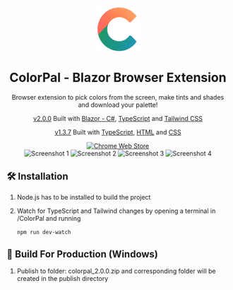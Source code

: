 <div align="center">
  <a href="https://chromewebstore.google.com/detail/colorpal-color-picker-eye/mbnpegpimodgjmlbfhkkdgbcfjmgpoad" target="_blank"><img alt="Logo" src="https://raw.githubusercontent.com/nikosdaridis/colorpal-blazor-browser-extension/main/images/Logo.png" width="100" /></a>
</div>
<h1 align="center">ColorPal - Blazor Browser Extension</h1>
<p align="center">Browser extension to pick colors from the screen, make tints and shades and download your palette!</p>
<p align="center"><a href="https://github.com/nikosdaridis/colorpal-blazor-browser-extension" target="_blank">v2.0.0</a> Built with <a href="https://dotnet.microsoft.com/en-us/apps/aspnet/web-apps/blazor" target="_blank">Blazor - C#</a>, <a href="https://www.typescriptlang.org/" target="_blank">TypeScript</a> and <a href="https://tailwindcss.com/" target="_blank">Tailwind CSS</a></p>
<p align="center"><a href="https://github.com/nikosdaridis/colorpal-blazor-browser-extension/tree/1.3.7" target="_blank">v1.3.7</a> Built with <a href="https://www.typescriptlang.org" target="_blank">TypeScript</a>, <a href="https://developer.mozilla.org/en-US/docs/Web/HTML" target="_blank">HTML</a> and <a href="https://developer.mozilla.org/en-US/docs/Web/CSS" target="_blank">CSS</a></p>
<div align="center">
   <a href="https://chromewebstore.google.com/detail/colorpal-color-picker-eye/mbnpegpimodgjmlbfhkkdgbcfjmgpoad">
   <picture>
   <source srcset="https://i.imgur.com/XBIE9pk.png" media="(prefers-color-scheme: dark)">
   <img height="70" src="https://i.imgur.com/oGxig2F.png" alt="Chrome Web Store">
   </picture>
   </a>
</div>

<div align="center">
<img alt="Screenshot 1" height="425" src=https://raw.githubusercontent.com/nikosdaridis/colorpal-blazor-browser-extension/main/images/Screenshot1.jpg>
<img alt="Screenshot 2" height="425" src=https://raw.githubusercontent.com/nikosdaridis/colorpal-blazor-browser-extension/main/images/Screenshot2.jpg>
<img alt="Screenshot 3" height="425" src=https://raw.githubusercontent.com/nikosdaridis/colorpal-blazor-browser-extension/main/images/Screenshot3.jpg>
<img alt="Screenshot 4" height="425" src=https://raw.githubusercontent.com/nikosdaridis/colorpal-blazor-browser-extension/main/images/Screenshot4.jpg>
</div>

## 🛠 Installation

1. Node.js has to be installed to build the project

2. Watch for TypeScript and Tailwind changes by opening a terminal in /ColorPal and running

   ```sh
   npm run dev-watch
   ```

## 🚀 Build For Production (Windows)

1. Publish to folder: colorpal_2.0.0.zip and corresponding folder will be created in the publish directory
